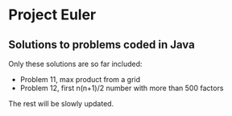 # Project Euler
## Solutions to problems coded in Java

Only these solutions are so far included:
- Problem 11, max product from a grid
- Problem 12, first n(n+1)/2 number with more than 500 factors

The rest will be slowly updated.
